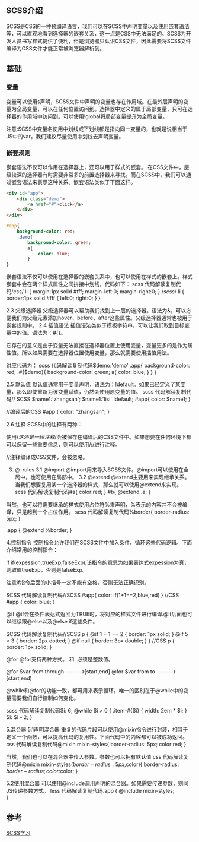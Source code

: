 
## SCSS介绍
SCSS是CSS的一种预编译语言，我们可以在SCSS中声明变量以及使用嵌套语法等，可以直观地看到选择器的嵌套关系，这一点是CSS中无法满足的。SCSS为开发人员书写样式提供了便利，但是浏览器只认识CSS文件，因此需要将SCSS文件编译为CSS文件才能正常被浏览器解析到。

## 基础

### 变量
变量可以使用`$`声明，SCSS文件中声明的变量也存在作用域。在最外层声明的变量为全局变量，可以在任何位置访问到。选择器中定义的属于局部变量，只可在选择器的作用域中访问到。可以使用!global将局部变量提升为全局变量。

注意:SCSS中变量名使用中划线或下划线都是指向同一变量的，也就是说相当于JS中的var。我们建议尽量使用中划线去声明变量。

### 嵌套规则

嵌套语法不仅可以作用在选择器上，还可以用于样式的嵌套。
在CSS文件中，层级较深的选择器有时需要非常多的前置选择器来寻找。而在SCSS中，我们可以通过嵌套语法来表示这种关系。嵌套语法类似于下面这样。

```html
<div id="app">
    <div class="demo">
        <a href="#">click</a>
    </div>
</div>
```

```scss
#app{
    background-color: red;
    .demo{
        background-color: green;
        a{
            color: blue;
        }
}
```

嵌套语法不仅可以使用在选择器的嵌套关系中，也可以使用在样式的嵌套上。样式嵌套中会在两个样式属性之间拼接中划线，代码如下：
scss 代码解读复制代码/*css*/
li {
    margin:1px solid #fff;
    margin-left:0;
    margin-right:0;
}
/*scss*/
li {
    border:1px solid #fff {
        left:0;
        right:0;
    }
}

2.3 父级选择器
父级选择器可以帮助我们找到上一层的选择器。语法为&，可以方便我们为父级元素添加hover、before、after这些属性。父级选择器通常也被用于嵌套规则中。
2.4 插值语法
插值语法类似于模板字符串，可以让我们取到目标变量中的值。语法为：#{}。

它存在的意义是由于变量无法直接在选择器位置上使用变量，变量更多的是作为属性值。所以如果需要在选择器位置使用变量，那么就需要使用插值用法。

对应代码为：
scss 代码解读复制代码$demo:'demo'
.app{
    background-color: red;
    .#{$demo}{
        background-color: green;
        a{
            color: blue;
        }
}
}

2.5 默认值
默认值通常用于变量声明，语法为：!default。如果已经定义了某变量，那么即使重新为该变量赋值，仍然会使用原变量的值。
scss 代码解读复制代码// SCSS
$name1:'zhangsan';
$name1:'lisi' !default;
#app{
    color: $name1;
}

//编译后的CSS
#app {
  color: "zhangsan";
}

2.6 注释
SCSS中的注释有两种：


使用/*这还是一段注释*/会被保存在编译后的CSS文件中。如果想要在任何环境下都可以保留一些重要信息，则可以使用/*!*/进行注释。


//注释编译成CSS文件，会被忽略。


3. @-rules
3.1 @import
@import用来导入SCSS文件。@import可以使用在全局中，也可使用在局部中。
3.2 @extend
@extend主要用来实现继承关系。当我们想要复用某一个选择器的样式，那么就可以使用@extend来实现。
scss 代码解读复制代码#a{
    color:red;
}
#b{
    @extend .a;
}

当然，也可以将需要继承的样式使用占位符%来声明，%表示的内容并不会被编译，只是起到一个占位作用。
scss 代码解读复制代码%border{
  border-radius: 5px;
}

.app {
	@extend %border;
}

4.控制指令
控制指令允许我们在SCSS文件中加入条件、循环这些代码逻辑。下面介绍常用的控制指令：

if if(expession,trueExp,falseExp),该指令的意思为如果表达式expession为真，则取值trueExp，否则是falseExp。


注意if指令后面的小括号一定不能有空格，否则无法正确识别。

SCSS 代码解读复制代码//SCSS
#app{
    color: if(1+1==2,blue,red)
}
//CSS
#app {
  color: blue;
}


@if @if会在条件表达式返回为TRUE时，将对应的样式文件进行编译.@if后面也可以继续跟@else以及@else if这些条件。

SCSS 代码解读复制代码//SCSS
p {
    @if 1 + 1 == 2 { border: 1px solid; }
    @if 5 < 3 { border: 2px dotted; }
    @if null  { border: 3px double; }
  }
//CSS
p {
  border: 1px solid;
}



@for @for支持两种方式。<start> 和 <end> 必须是整数值。

@for $var from <start> through <end>-------》[start,end]
@for $var from <start> to <end>-------》 [start,end)



@while和@for的功能一致，都可用来表示循环。唯一的区别在于@while中的变量需要我们自行控制如何变化。


scss 代码解读复制代码$i: 6;
@while $i > 0 {
  .item-#{$i} { width: 2em * $i; }
  $i: $i - 2;
}

5.混合器
5.1声明混合器
重复的代码片段可以使用@mixin指令进行封装，相当于定义一个函数，可以提高代码的复用性。下面代码中的内容都可以被成功返回。
css 代码解读复制代码@mixin mixin-styles{
    border-radius: 5px;
    color:red;
}

当然，我们也可以在混合器中传入参数。参数也可以拥有默认值
css 代码解读复制代码@mixin mixin-styles($border-radius:5px,$color){
    border-radius: $border-radius;
    color:$color;
}

5.2使用混合器
可以使用@include调用声明的混合器。如果需要传递参数，则同JS传递参数方式。
less 代码解读复制代码.app {
    @include mixin-styles;      
}
## 参考
[SCSS学习]('https://juejin.cn/post/7128806118939344909')
